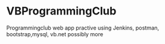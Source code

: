# VBProgrammingClub
Programmingclub web app practive using Jenkins, postman, bootstrap,mysql, vb.net possibly more
